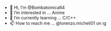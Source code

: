 - 👋 Hi, I’m @Bombatomica64
- 👀 I’m interested in ... Anime
- 🌱 I’m currently learning ... C/C++
- 📫 How to reach me ... @lorenzo.micheli01 on ig

<!---
Bombatomica64/Bombatomica64 is a ✨ special ✨ repository because its `README.md` (this file) appears on your GitHub profile.
You can click the Preview link to take a look at your changes.
--->
